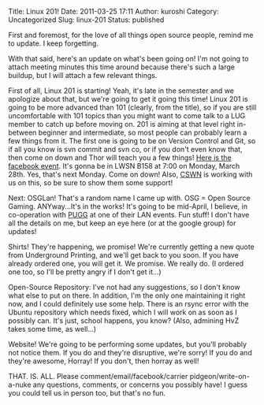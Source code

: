 Title: Linux 201!
Date: 2011-03-25 17:11
Author: kuroshi
Category: Uncategorized
Slug: linux-201
Status: published

First and foremost, for the love of all things open source people,
remind me to update. I keep forgetting.

With that said, here's an update on what's been going on! I'm not going
to attach meeting minutes this time around because there's such a large
buildup, but I will attach a few relevant things.

First of all, Linux 201 is starting! Yeah, it's late in the semester and
we apologize about that, but we're going to get it going this time!
Linux 201 is going to be more advanced than 101 (clearly, from the
title), so if you are still uncomfortable with 101 topics than you might
want to come talk to a LUG member to catch up before moving on. 201 is
aiming at that level right in-between beginner and intermediate, so most
people can probably learn a few things from it. The first one is going
to be on Version Control and Git, so if all you know is svn commit and
svn co, or if you don't even know that, then come on down and Thor will
teach you a few things! [Here is the facebook
event](http://www.facebook.com/event.php?eid=209818639029965&ref=notif&notif_t=event_invite).
It's gonna be in LWSN B158 at 7:00 on Monday, March 28th. Yes, that's
next Monday. Come on down! Also, [CSWN](http://www.cs.purdue.edu/cswn/)
is working with us on this, so be sure to show them some support!

Next: OSGLan! That's a random name I came up with. OSG = Open Source
Gaming. ANYway...It's in the works! It's going to be mid-April, I
believe, in co-operation with [PUGG](http://pugg.net/) at one of their
LAN events. Fun stuff! I don't have all the details on me, but keep an
eye here (or at the google group) for updates!

Shirts! They're happening, we promise! We're currently getting a new
quote from Underground Printing, and we'll get back to you soon. If you
have already ordered one, you will get it. We promise. We really do. (I
ordered one too, so I'll be pretty angry if I don't get it...)

Open-Source Repository: I've not had any suggestions, so I don't know
what else to put on there. In addition, I'm the only one maintaining it
right now, and I could definitely use some help. There is an rsync error
with the Ubuntu repository which needs fixed, which I will work on as
soon as I possibly can. It's just, school happens, you know? (Also,
admining HvZ takes some time, as well...)

Website! We're going to be performing some updates, but you'll probably
not notice them. If you do and they're disruptive, we're sorry! If you
do and they're awesome, Horray! If you don't, then horray as well!

THAT. IS. ALL. Please comment/email/facebook/carrier
pidgeon/write-on-a-nuke any questions, comments, or concerns you
possibly have! I guess you could tell us in person too, but that's no
fun.
